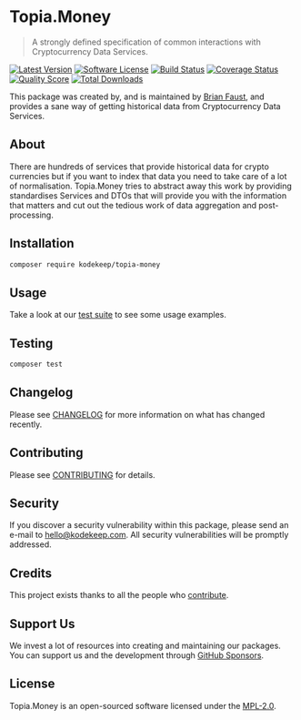 # Topia.Money

> A strongly defined specification of common interactions with Cryptocurrency Data Services.

[![Latest Version](https://badgen.net/packagist/v/kodekeep/topia-money)](https://packagist.org/packages/kodekeep/topia-money)
[![Software License](https://badgen.net/packagist/license/kodekeep/topia-money)](https://packagist.org/packages/kodekeep/topia-money)
[![Build Status](https://img.shields.io/github/workflow/status/kodekeep/topia-money/run-tests?label=tests)](https://github.com/kodekeep/topia-money/actions?query=workflow%3Arun-tests+branch%3Amaster)
[![Coverage Status](https://badgen.net/codeclimate/coverage/kodekeep/topia-money)](https://codeclimate.com/github/kodekeep/topia-money)
[![Quality Score](https://badgen.net/codeclimate/maintainability/kodekeep/topia-money)](https://codeclimate.com/github/kodekeep/topia-money)
[![Total Downloads](https://badgen.net/packagist/dt/kodekeep/topia-money)](https://packagist.org/packages/kodekeep/topia-money)

This package was created by, and is maintained by [Brian Faust](https://github.com/faustbrian), and provides a sane way of getting historical data from Cryptocurrency Data Services.

## About

There are hundreds of services that provide historical data for crypto currencies but if you want to index that data you need to take care of a lot of normalisation. Topia.Money tries to abstract away this work by providing standardises Services and DTOs that will provide you with the information that matters and cut out the tedious work of data aggregation and post-processing.

## Installation

```bash
composer require kodekeep/topia-money
```

## Usage

Take a look at our [test suite](https://github.com/faustbrian/topia-money/tree/master/tests) to see some usage examples.

## Testing

``` bash
composer test
```

## Changelog

Please see [CHANGELOG](CHANGELOG.md) for more information on what has changed recently.

## Contributing

Please see [CONTRIBUTING](CONTRIBUTING.md) for details.

## Security

If you discover a security vulnerability within this package, please send an e-mail to hello@kodekeep.com. All security vulnerabilities will be promptly addressed.

## Credits

This project exists thanks to all the people who [contribute](../../contributors).

## Support Us

We invest a lot of resources into creating and maintaining our packages. You can support us and the development through [GitHub Sponsors](https://github.com/sponsors/faustbrian).

## License

Topia.Money is an open-sourced software licensed under the [MPL-2.0](LICENSE.md).
